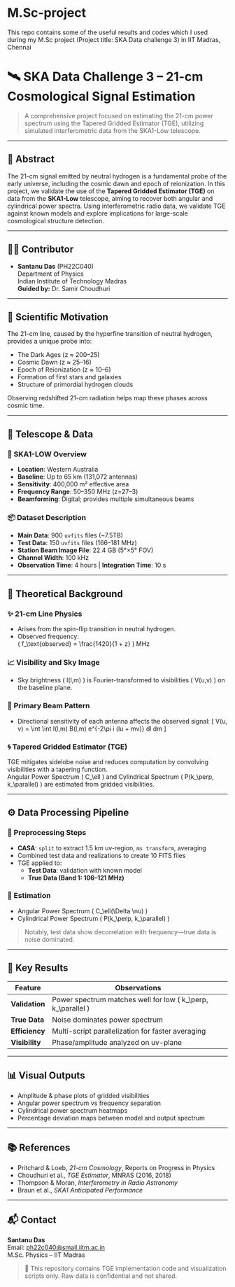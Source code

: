 # M.Sc-project
This repo contains some of the useful results and codes which I used during my M.Sc project (Project title: SKA Data challenge 3) in IIT Madras, Chennai

# 🛰️ SKA Data Challenge 3 – 21-cm Cosmological Signal Estimation

> A comprehensive project focused on estimating the 21-cm power spectrum using the Tapered Gridded Estimator (TGE), utilizing simulated interferometric data from the SKA1-Low telescope.

---

## 📘 Abstract

The 21-cm signal emitted by neutral hydrogen is a fundamental probe of the early universe, including the cosmic dawn and epoch of reionization. In this project, we validate the use of the **Tapered Gridded Estimator (TGE)** on data from the **SKA1-Low** telescope, aiming to recover both angular and cylindrical power spectra. Using interferometric radio data, we validate TGE against known models and explore implications for large-scale cosmological structure detection.

---

## 👨‍🔬 Contributor

- **Santanu Das** (PH22C040)  
  Department of Physics  
  Indian Institute of Technology Madras  
  **Guided by:** Dr. Samir Choudhuri

---

## 🌌 Scientific Motivation

The 21-cm line, caused by the hyperfine transition of neutral hydrogen, provides a unique probe into:

- The Dark Ages (z ≈ 200–25)
- Cosmic Dawn (z ≈ 25–16)
- Epoch of Reionization (z ≈ 10–6)
- Formation of first stars and galaxies
- Structure of primordial hydrogen clouds

Observing redshifted 21-cm radiation helps map these phases across cosmic time.

---

## 📡 Telescope & Data

### 🔭 SKA1-LOW Overview

- **Location**: Western Australia
- **Baseline**: Up to 65 km (131,072 antennas)
- **Sensitivity**: 400,000 m² effective area
- **Frequency Range**: 50–350 MHz (z=27–3)
- **Beamforming**: Digital; provides multiple simultaneous beams

### 📦 Dataset Description

- **Main Data**: 900 `uvfits` files (~7.5TB)
- **Test Data**: 150 `uvfits` files (166–181 MHz)
- **Station Beam Image File**: 22.4 GB (5°×5° FOV)
- **Channel Width**: 100 kHz
- **Observation Time**: 4 hours | **Integration Time**: 10 s

---

## 📖 Theoretical Background

### ✨ 21-cm Line Physics

- Arises from the spin-flip transition in neutral hydrogen.
- Observed frequency:  
  \( f_\text{observed} = \frac{1420}{1 + z} \) MHz

### 📈 Visibility and Sky Image

- Sky brightness \( I(l,m) \) is Fourier-transformed to visibilities \( V(u,v) \) on the baseline plane.

### 📡 Primary Beam Pattern

- Directional sensitivity of each antenna affects the observed signal:
  \[
  V(u, v) = \int \int I(l,m) B(l,m) e^{-2\pi i (lu + mv)} dl dm
  \]

### 🌀 Tapered Gridded Estimator (TGE)

TGE mitigates sidelobe noise and reduces computation by convolving visibilities with a tapering function.  
Angular Power Spectrum \( C_\ell \) and Cylindrical Spectrum \( P(k_\perp, k_\parallel) \) are estimated from gridded visibilities.

---

## ⚙️ Data Processing Pipeline

### 🧩 Preprocessing Steps

- **CASA**: `split` to extract 1.5 km uv-region, `ms transform`, averaging
- Combined test data and realizations to create 10 FITS files
- TGE applied to:
  - **Test Data**: validation with known model
  - **True Data (Band 1: 106–121 MHz)**

### 📐 Estimation

- Angular Power Spectrum \( C_\ell(\Delta \nu) \)  
- Cylindrical Power Spectrum \( P(k_\perp, k_\parallel) \)

> Notably, test data show decorrelation with frequency—true data is noise dominated.

---

## 🔬 Key Results

| Feature | Observations |
|--------|-------------|
| **Validation** | Power spectrum matches well for low \( k_\perp, k_\parallel \) |
| **True Data** | Noise dominates power spectrum |
| **Efficiency** | Multi-script parallelization for faster averaging |
| **Visibility** | Phase/amplitude analyzed on uv-plane |

---

## 📊 Visual Outputs

- Amplitude & phase plots of gridded visibilities
- Angular power spectrum vs frequency separation
- Cylindrical power spectrum heatmaps
- Percentage deviation maps between model and output spectrum

---

## 📚 References

- Pritchard & Loeb, *21-cm Cosmology*, Reports on Progress in Physics
- Choudhuri et al., *TGE Estimator*, MNRAS (2016, 2018)
- Thompson & Moran, *Interferometry in Radio Astronomy*
- Braun et al., *SKA1 Anticipated Performance*

---

## 📬 Contact

**Santanu Das**  
Email: ph22c040@smail.iitm.ac.in  
M.Sc. Physics – IIT Madras

> 📁 This repository contains TGE implementation code and visualization scripts only. Raw data is confidential and not shared.

